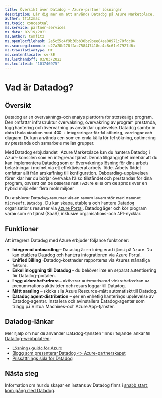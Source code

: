 ```yaml
---
title: Översikt över Datadog – Azure-partner lösningar
description: Lär dig mer om att använda Datadog på Azure Marketplace.
author: tfitzmac
ms.topic: conceptual
ms.service: partner-services
ms.date: 02/19/2021
ms.author: tomfitz
ms.openlocfilehash: 2e5c55c4f9b30bb30be9bee84ea00971c70fdc84
ms.sourcegitcommit: c27a20b278f2ac758447418ea4c8c61e27927d6a
ms.translationtype: MT
ms.contentlocale: sv-SE
ms.lasthandoff: 03/03/2021
ms.locfileid: "101746975"
---
```

# <a name="what-is-datadog"></a>Vad är Datadog?

## <a name="overview"></a>Översikt

Datadog är en övervaknings-och analys plattform för storskaliga program. Den omfattar infrastruktur övervakning, övervakning av program prestanda, logg hantering och övervakning av användar upplevelse. Datadog samlar in data i hela stacken med 400 + integreringar för fel sökning, varningar och diagram. Du kan använda den som en enda källa för fel sökning, optimering av prestanda och samarbete mellan grupper.

Med Datadog erbjudandet i Azure Marketplace kan du hantera Datadog i Azure-konsolen som en integrerad tjänst. Denna tillgänglighet innebär att du kan implementera Datadog som en övervaknings lösning för dina arbets belastningar i molnet via ett effektiviserat arbets flöde. Arbets flödet omfattar allt från anskaffning till konfiguration. Onboarding-upplevelsen fören klar hur du börjar övervaka hälso tillståndet och prestandan för dina program, oavsett om de baseras helt i Azure eller om de sprids över en hybrid miljö eller flera moln miljöer.

Du etablerar Datadog-resurser via en resurs leverantör med namnet `Microsoft.Datadog` . Du kan skapa, etablera och hantera Datadog organisations resurser via [Azure Portal](https://portal.azure.com/). Datadog äger och kör program varan som en tjänst (SaaS), inklusive organisations-och API-nycklar.

## <a name="capabilities"></a>Funktioner

Att integrera Datadog med Azure erbjuder följande funktioner:

- **Integrerad onboarding** – Datadog är en integrerad tjänst på Azure. Du kan etablera Datadog och hantera integrationen via Azure Portal.
- **Unified Billing** -Datadog-kostnader rapporteras via Azures månatliga faktura.
- **Enkel inloggning till Datadog** – du behöver inte en separat autentisering för Datadog-portalen.
- **Logg vidarebefordrare** – aktiverar automatiserad vidarebefordran av prenumerations aktiviteter och resurs loggar till Datadog.
- **Mått samling** – skicka alla Azure Resource-mått automatiskt till Datadog.
- **Datadog agent-distribution** – ger en enhetlig hanterings upplevelse av Datadog-agenter. Installera och avinstallera Datadog-agenter som tillägg på Virtual Machines-och Azure App-tjänster.

## <a name="datadog-links"></a>Datadog-länkar

Mer hjälp om hur du använder Datadog-tjänsten finns i följande länkar till [Datadog-webbplatsen](https://www.datadoghq.com/):

- [Lösnings guide för Azure](https://www.datadoghq.com/solutions/azure/)
- [Blogg som presenterar Datadog <> Azure-partnerskapet](https://www.datadoghq.com/blog/azure-datadog-partnership/)
- [Prissättnings sida för Datadog](https://www.datadoghq.com/pricing/)

## <a name="next-steps"></a>Nästa steg

Information om hur du skapar en instans av Datadog finns i [snabb start: kom igång med Datadog](create.md).
